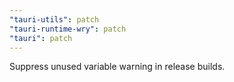 ```yaml
---
"tauri-utils": patch
"tauri-runtime-wry": patch
"tauri": patch
---
```


Suppress unused variable warning in release builds.
